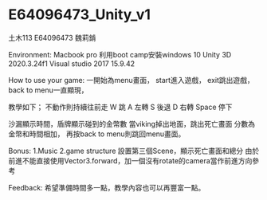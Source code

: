 # E64096473_Unity_v1
土木113 E64096473 魏莉錹

Environment:
Macbook pro 利用boot camp安裝windows 10
Unity 3D 2020.3.24f1
Visual studio 2017 15.9.42

How to use your game:
一開始為menu畫面，
start進入遊戲，
exit跳出遊戲，
back to menu一直顯現，

教學如下；
不動作則持續往前走
W 跳
A 左轉
S 後退
D 右轉
Space 停下

沙漏顯示時間，盾牌顯示碰到的金幣數
當viking掉出地面，跳出死亡畫面
分數為金幣和時間相加，
再按back to menu則跳回menu畫面。

Bonus:
1.Music
2.game structure
  設置第三個Scene，顯示死亡畫面和總分
  由於前進不能直接使用Vector3.forward，加一個沒有rotate的camera當作前進方向參考

Feedback:
希望準備時間多一點，教學內容也可以再豐富一點。
